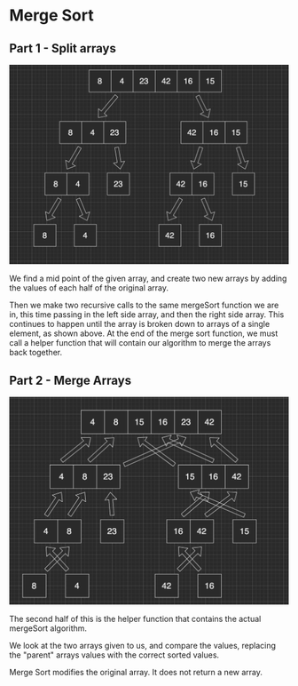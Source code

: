 # Merge Sort

## Part 1 - Split arrays
![Splitting arrays](./mergeSort1.png)

We find a mid point of the given array, and create two new arrays by adding the values of each half of the original array.  
  
Then we make two recursive calls to the same mergeSort function we are in, this time passing in the left side array, and then the right side array. This continues to happen until the array is broken down to arrays of a single element, as shown above. At the end of the merge sort function, we must call a helper function that will contain our algorithm to merge the arrays back together.  

## Part 2 - Merge Arrays
  
![Merging the Arrays](./mergeSort2.png)
  
The second half of this is the helper function that contains the actual mergeSort algorithm.  
  
We look at the two arrays given to us, and compare the values, replacing the "parent" arrays values with the correct sorted values.  
  
Merge Sort modifies the original array. It does not return a new array.